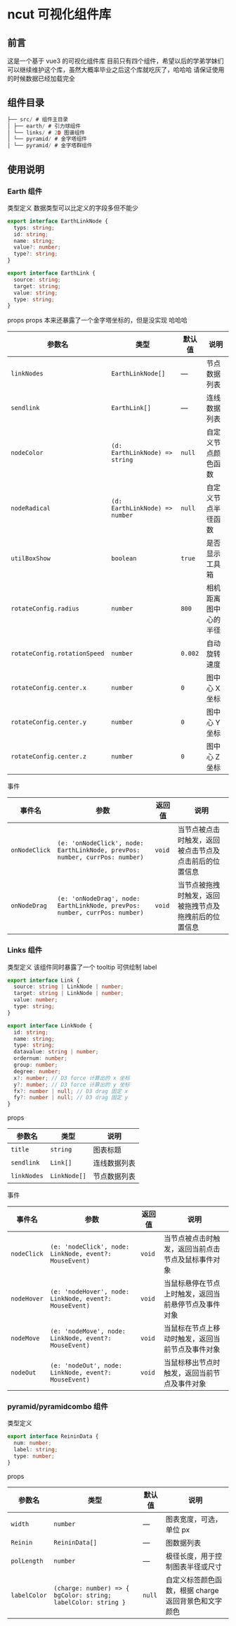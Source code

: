 # ncut 可视化组件库

## 前言

这是一个基于 vue3 的可视化组件库
目前只有四个组件，希望以后的学弟学妹们可以继续维护这个库，虽然大概率毕业之后这个库就吃灰了，哈哈哈
请保证使用的时候数据已经加载完全

## 组件目录

```typescript
├── src/ # 组件主目录
│ ├── earth/ # 引力球组件
│ └── links/ # 2D 图谱组件
│ └── pyramid/ # 金字塔组件
│ └── pyramid/ # 金字塔群组件
```

## 使用说明

### Earth 组件

类型定义
数据类型可以比定义的字段多但不能少

```typescript
export interface EarthLinkNode {
  typs: string;
  id: string;
  name: string;
  value?: number;
  type?: string;
}

export interface EarthLink {
  source: string;
  target: string;
  value: string;
  type: string;
}
```

props
props 本来还暴露了一个金字塔坐标的，但是没实现 哈哈哈

| 参数名                       | 类型                           | 默认值  | 说明                 |
| ---------------------------- | ------------------------------ | ------- | -------------------- |
| `linkNodes`                  | `EarthLinkNode[]`              | —       | 节点数据列表         |
| `sendlink`                   | `EarthLink[]`                  | —       | 连线数据列表         |
| `nodeColor`                  | `(d: EarthLinkNode) => string` | `null`  | 自定义节点颜色函数   |
| `nodeRadical`                | `(d: EarthLinkNode) => number` | `null`  | 自定义节点半径函数   |
| `utilBoxShow`                | `boolean`                      | `true`  | 是否显示工具箱       |
| `rotateConfig.radius`        | `number`                       | `800`   | 相机距离图中心的半径 |
| `rotateConfig.rotationSpeed` | `number`                       | `0.002` | 自动旋转速度         |
| `rotateConfig.center.x`      | `number`                       | `0`     | 图中心 X 坐标        |
| `rotateConfig.center.y`      | `number`                       | `0`     | 图中心 Y 坐标        |
| `rotateConfig.center.z`      | `number`                       | `0`     | 图中心 Z 坐标        |

事件

| 事件名        | 参数                                                                        | 返回值 | 说明                                                   |
| ------------- | --------------------------------------------------------------------------- | ------ | ------------------------------------------------------ |
| `onNodeClick` | `(e: 'onNodeClick', node: EarthLinkNode, prevPos: number, currPos: number)` | `void` | 当节点被点击时触发，返回被点击节点及点击前后的位置信息 |
| `onNodeDrag`  | `(e: 'onNodeDrag', node: EarthLinkNode, prevPos: number, currPos: number)`  | `void` | 当节点被拖拽时触发，返回被拖拽节点及拖拽前后的位置信息 |

### Links 组件

类型定义
该组件同时暴露了一个 tooltip 可供绘制 label

```typescript
export interface Link {
  source: string | LinkNode | number;
  target: string | LinkNode | number;
  value: number;
  type: string;
}

export interface LinkNode {
  id: string;
  name: string;
  type: string;
  datavalue: string | number;
  ordernum: number;
  group: number;
  degree: number;
  x?: number; // D3 force 计算出的 x 坐标
  y?: number; // D3 force 计算出的 y 坐标
  fx?: number | null; // D3 drag 固定 x
  fy?: number | null; // D3 drag 固定 y
}
```

props

| 参数名      | 类型         | 说明         |
| ----------- | ------------ | ------------ |
| `title`     | `string`     | 图表标题     |
| `sendlink`  | `Link[]`     | 连线数据列表 |
| `linkNodes` | `LinkNode[]` | 节点数据列表 |

事件

| 事件名      | 参数                                                   | 返回值 | 说明                                                 |
| ----------- | ------------------------------------------------------ | ------ | ---------------------------------------------------- |
| `nodeClick` | `(e: 'nodeClick', node: LinkNode, event?: MouseEvent)` | `void` | 当节点被点击时触发，返回当前点击节点及鼠标事件对象   |
| `nodeHover` | `(e: 'nodeHover', node: LinkNode, event?: MouseEvent)` | `void` | 当鼠标悬停在节点上时触发，返回当前悬停节点及事件对象 |
| `nodeMove`  | `(e: 'nodeMove', node: LinkNode, event?: MouseEvent)`  | `void` | 当鼠标在节点上移动时触发，返回当前节点及事件对象     |
| `nodeOut`   | `(e: 'nodeOut', node: LinkNode, event?: MouseEvent)`   | `void` | 当鼠标移出节点时触发，返回当前节点及事件对象         |

### pyramid/pyramidcombo 组件

类型定义

```typescript
export interface ReininData {
  num: number;
  label: string;
  type: number;
}
```

props

| 参数名       | 类型                                                          | 默认值 | 说明                                                 |
| ------------ | ------------------------------------------------------------- | ------ | ---------------------------------------------------- |
| `width`      | `number`                                                      | —      | 图表宽度，可选，单位 px                              |
| `Reinin`     | `ReininData[]`                                                | —      | 图数据列表                                           |
| `polLength`  | `number`                                                      | —      | 极径长度，用于控制图表半径或尺寸                     |
| `labelColor` | `(charge: number) => { bgColor: string; labelColor: string }` | `null` | 自定义标签颜色函数，根据 charge 返回背景色和文字颜色 |
